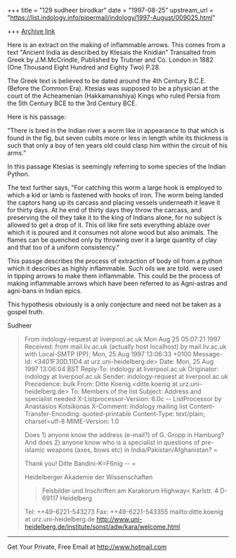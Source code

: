 +++
title = "129 sudheer birodkar"
date = "1997-08-25"
upstream_url = "https://list.indology.info/pipermail/indology/1997-August/009025.html"

+++
[Archive link](https://list.indology.info/pipermail/indology/1997-August/009025.html)

Here is an extract on the making of inflammable arrows. This comes from 
a text "Ancient India as described by Ktesais the Knidian" Transalted 
from Greek by J.M.McCrindle, Published by Trubner and Co. London in 1882 
(One Thousand Eight Hundred and Eighty Two) P.28.

The Greek text is believed to be dated around the 4th Century B.C.E. 
(Before the Common Era). Ktesias was supposed to be a physician at the 
court of the Acheamenian (Hakkamanishiya) Kings who ruled Persia from 
the 5th Century BCE to the 3rd Century BCE.

Here is his passage:

"There is bred in the Indian river a worm like in appearance to that 
which is found in the fig, but seven cubits more or less in length while 
its thickness is such that only a boy of ten years old could clasp him 
within the circuit of his arms." 

In this passage Ktesias is seemingly referring to some species of  the 
Indian Python.

The text further says, "For catching this worm a large hook is employed 
to which a kid or lamb is fastened with hooks of iron. The worm being 
landed the captors hang up its carcass and placing vessels underneath it 
leave it for thirty days. At he end of thirty days they throw the 
carcass, and preserving the oil they take it to the king of Indians 
alone, for no subject is allowed to get a drop of it. This oil like fire 
sets everything ablaze over which it is poured and it consumes not alone 
wood but also animals. The flames can be quenched only by throwing over 
it a large quantity of clay and that too of a uniform consistency."

This passge describes the process of extraction of body oil from a 
python which it describes as highly inflammable. Such oils we are told. 
were used in tipping arrows to make them inflammable. This could be the 
process of making inflammable arrows which have been referred to as 
Agni-astras and agni-bans in Indian epics.

This hypothesis obviously is a only conjecture and need not be taken as 
a gospel truth.

Sudheer

>From indology-request at liverpool.ac.uk Mon Aug 25 05:07:21 1997
>Received: from mail.liv.ac.uk (actually host localhost) by 
mail.liv.ac.uk
>          with Local-SMTP (PP); Mon, 25 Aug 1997 13:06:33 +0100
>Message-Id: <3401F30D.11D4 at urz.uni-heidelberg.de>
>Date: Mon, 25 Aug 1997 13:06:04 BST
>Reply-To: indology at liverpool.ac.uk
>Originator: indology at liverpool.ac.uk
>Sender: indology-request at liverpool.ac.uk
>Precedence: bulk
>From: Ditte Koenig <ditte.koenig at urz.uni-heidelberg.de>
>To: Members of the list <indology at liverpool.ac.uk>
>Subject: Address and  specialist  needed
>X-Listprocessor-Version: 6.0c -- ListProcessor by Anastasios Kotsikonas
>X-Comment: Indology mailing list
>Content-Transfer-Encoding: quoted-printable
>Content-Type: text/plain; charset=utf-8
>MIME-Version: 1.0
>
>Does 1) anyone know the address (e-mail?) of G. Gropp in Hamburg? And
>does 2) anyone know who is a specialist in questions of pre-islamic
>weapons (axes, bows etc) in India/Pakistan/Afghanistan? =
>
>Thank you!
>Ditte Bandini-K=F6nig
>-- =
>
>
>
>Heidelberger Akademie der Wissenschaften
>>Felsbilder und Inschriften am Karakorum Highway<
>Karlstr. 4  D-69117 Heidelberg
>
>Tel: ++49-6221-543273    Fax: ++49-6221-543355
>mailto:ditte.koenig at urz.uni-heidelberg.de
>http://www.uni-heidelberg.de/institute/sonst/adw/kara/welcome.html
>


______________________________________________________
Get Your Private, Free Email at http://www.hotmail.com




